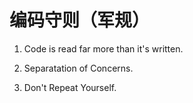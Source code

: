 # 编码守则（军规）

1. Code is read far more than it's written.

2. Separatation of Concerns.

3. Don't Repeat Yourself.